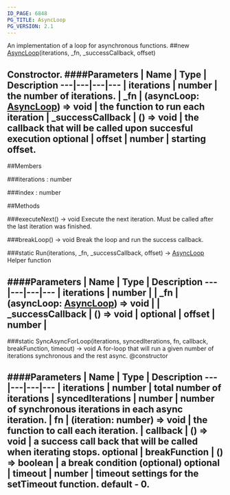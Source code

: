 ```yaml
---
ID_PAGE: 6848
PG_TITLE: AsyncLoop
PG_VERSION: 2.1
---
```


An implementation of a loop for asynchronous functions.
##new [AsyncLoop](page.php?p=6848)(iterations, _fn, _successCallback, offset)

Constroctor.
####Parameters
 | Name | Type | Description
---|---|---|---
 | iterations | number | the number of iterations.
 | _fn | (asyncLoop: [AsyncLoop](page.php?p=6848)) =&gt; void | the function to run each iteration
 | _successCallback | () =&gt; void | the callback that will be called upon succesful execution
optional | offset | number | starting offset.
---

##Members

###iterations : number




###index : number









##Methods

###executeNext() &rarr; void
Execute the next iteration. Must be called after the last iteration was finished.


###breakLoop() &rarr; void
Break the loop and run the success callback.


###static Run(iterations, _fn, _successCallback, offset) &rarr; [AsyncLoop](page.php?p=6848)
Helper function

####Parameters
 | Name | Type | Description
---|---|---|---
 | iterations | number | 
 | _fn | (asyncLoop: [AsyncLoop](page.php?p=6848)) =&gt; void | 
 | _successCallback | () =&gt; void | 
optional | offset | number | 
---

###static SyncAsyncForLoop(iterations, syncedIterations, fn, callback, breakFunction, timeout) &rarr; void
A for-loop that will run a given number of iterations synchronous and the rest async.
@constructor

####Parameters
 | Name | Type | Description
---|---|---|---
 | iterations | number | total number of iterations
 | syncedIterations | number | number of synchronous iterations in each async iteration.
 | fn | (iteration: number) =&gt; void | the function to call each iteration.
 | callback | () =&gt; void | a success call back that will be called when iterating stops.
optional | breakFunction | () =&gt; boolean | a break condition (optional)
optional | timeout | number | timeout settings for the setTimeout function. default - 0.
---
